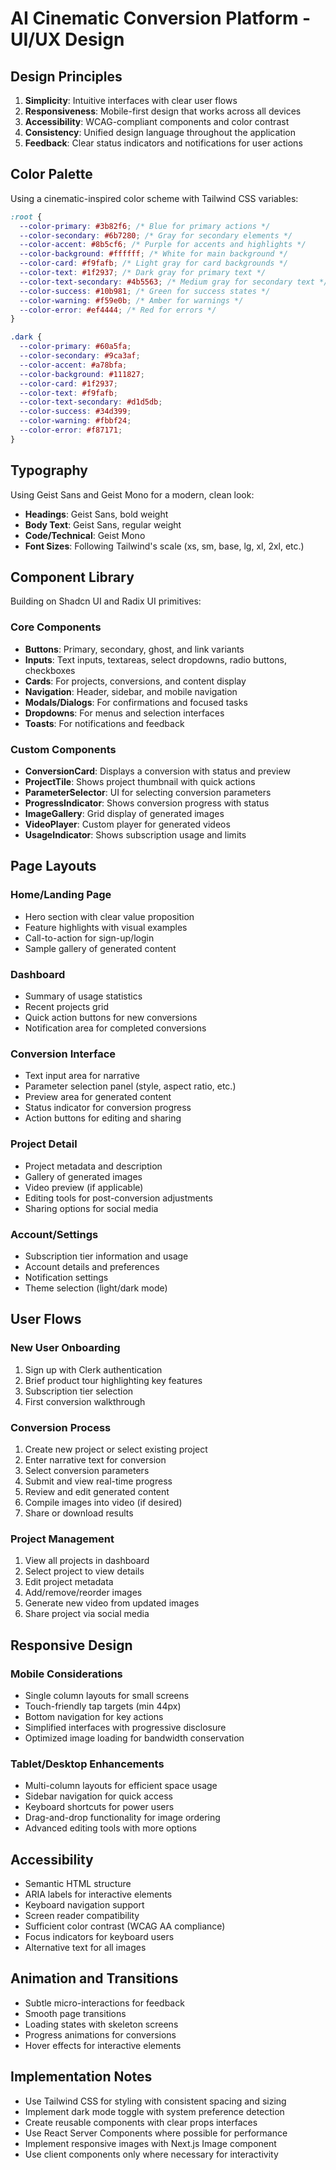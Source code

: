 # AI Cinematic Conversion Platform - UI/UX Design

## Design Principles

1. **Simplicity**: Intuitive interfaces with clear user flows
2. **Responsiveness**: Mobile-first design that works across all devices
3. **Accessibility**: WCAG-compliant components and color contrast
4. **Consistency**: Unified design language throughout the application
5. **Feedback**: Clear status indicators and notifications for user actions

## Color Palette

Using a cinematic-inspired color scheme with Tailwind CSS variables:

```css
:root {
  --color-primary: #3b82f6; /* Blue for primary actions */
  --color-secondary: #6b7280; /* Gray for secondary elements */
  --color-accent: #8b5cf6; /* Purple for accents and highlights */
  --color-background: #ffffff; /* White for main background */
  --color-card: #f9fafb; /* Light gray for card backgrounds */
  --color-text: #1f2937; /* Dark gray for primary text */
  --color-text-secondary: #4b5563; /* Medium gray for secondary text */
  --color-success: #10b981; /* Green for success states */
  --color-warning: #f59e0b; /* Amber for warnings */
  --color-error: #ef4444; /* Red for errors */
}

.dark {
  --color-primary: #60a5fa;
  --color-secondary: #9ca3af;
  --color-accent: #a78bfa;
  --color-background: #111827;
  --color-card: #1f2937;
  --color-text: #f9fafb;
  --color-text-secondary: #d1d5db;
  --color-success: #34d399;
  --color-warning: #fbbf24;
  --color-error: #f87171;
}
```

## Typography

Using Geist Sans and Geist Mono for a modern, clean look:

- **Headings**: Geist Sans, bold weight
- **Body Text**: Geist Sans, regular weight
- **Code/Technical**: Geist Mono
- **Font Sizes**: Following Tailwind's scale (xs, sm, base, lg, xl, 2xl, etc.)

## Component Library

Building on Shadcn UI and Radix UI primitives:

### Core Components

- **Buttons**: Primary, secondary, ghost, and link variants
- **Inputs**: Text inputs, textareas, select dropdowns, radio buttons, checkboxes
- **Cards**: For projects, conversions, and content display
- **Navigation**: Header, sidebar, and mobile navigation
- **Modals/Dialogs**: For confirmations and focused tasks
- **Dropdowns**: For menus and selection interfaces
- **Toasts**: For notifications and feedback

### Custom Components

- **ConversionCard**: Displays a conversion with status and preview
- **ProjectTile**: Shows project thumbnail with quick actions
- **ParameterSelector**: UI for selecting conversion parameters
- **ProgressIndicator**: Shows conversion progress with status
- **ImageGallery**: Grid display of generated images
- **VideoPlayer**: Custom player for generated videos
- **UsageIndicator**: Shows subscription usage and limits

## Page Layouts

### Home/Landing Page

- Hero section with clear value proposition
- Feature highlights with visual examples
- Call-to-action for sign-up/login
- Sample gallery of generated content

### Dashboard

- Summary of usage statistics
- Recent projects grid
- Quick action buttons for new conversions
- Notification area for completed conversions

### Conversion Interface

- Text input area for narrative
- Parameter selection panel (style, aspect ratio, etc.)
- Preview area for generated content
- Status indicator for conversion progress
- Action buttons for editing and sharing

### Project Detail

- Project metadata and description
- Gallery of generated images
- Video preview (if applicable)
- Editing tools for post-conversion adjustments
- Sharing options for social media

### Account/Settings

- Subscription tier information and usage
- Account details and preferences
- Notification settings
- Theme selection (light/dark mode)

## User Flows

### New User Onboarding

1. Sign up with Clerk authentication
2. Brief product tour highlighting key features
3. Subscription tier selection
4. First conversion walkthrough

### Conversion Process

1. Create new project or select existing project
2. Enter narrative text for conversion
3. Select conversion parameters
4. Submit and view real-time progress
5. Review and edit generated content
6. Compile images into video (if desired)
7. Share or download results

### Project Management

1. View all projects in dashboard
2. Select project to view details
3. Edit project metadata
4. Add/remove/reorder images
5. Generate new video from updated images
6. Share project via social media

## Responsive Design

### Mobile Considerations

- Single column layouts for small screens
- Touch-friendly tap targets (min 44px)
- Bottom navigation for key actions
- Simplified interfaces with progressive disclosure
- Optimized image loading for bandwidth conservation

### Tablet/Desktop Enhancements

- Multi-column layouts for efficient space usage
- Sidebar navigation for quick access
- Keyboard shortcuts for power users
- Drag-and-drop functionality for image ordering
- Advanced editing tools with more options

## Accessibility

- Semantic HTML structure
- ARIA labels for interactive elements
- Keyboard navigation support
- Screen reader compatibility
- Sufficient color contrast (WCAG AA compliance)
- Focus indicators for keyboard users
- Alternative text for all images

## Animation and Transitions

- Subtle micro-interactions for feedback
- Smooth page transitions
- Loading states with skeleton screens
- Progress animations for conversions
- Hover effects for interactive elements

## Implementation Notes

- Use Tailwind CSS for styling with consistent spacing and sizing
- Implement dark mode toggle with system preference detection
- Create reusable components with clear props interfaces
- Use React Server Components where possible for performance
- Implement responsive images with Next.js Image component
- Use client components only where necessary for interactivity
